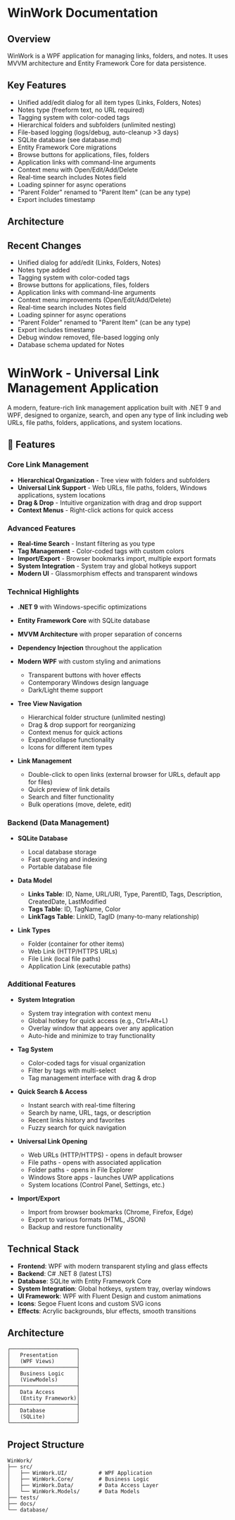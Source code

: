 # WinWork Documentation

## Overview
WinWork is a WPF application for managing links, folders, and notes. It uses MVVM architecture and Entity Framework Core for data persistence.
## Key Features
 - Unified add/edit dialog for all item types (Links, Folders, Notes)
 - Notes type (freeform text, no URL required)
 - Tagging system with color-coded tags
 - Hierarchical folders and subfolders (unlimited nesting)
 - File-based logging (logs/debug, auto-cleanup >3 days)
 - SQLite database (see database.md)
 - Entity Framework Core migrations
 - Browse buttons for applications, files, folders
 - Application links with command-line arguments
 - Context menu with Open/Edit/Add/Delete
 - Real-time search includes Notes field
 - Loading spinner for async operations
 - "Parent Folder" renamed to "Parent Item" (can be any type)
 - Export includes timestamp

## Architecture

## Recent Changes
 - Unified dialog for add/edit (Links, Folders, Notes)
 - Notes type added
 - Tagging system with color-coded tags
 - Browse buttons for applications, files, folders
 - Application links with command-line arguments
 - Context menu improvements (Open/Edit/Add/Delete)
 - Real-time search includes Notes field
 - Loading spinner for async operations
 - "Parent Folder" renamed to "Parent Item" (can be any type)
 - Export includes timestamp
 - Debug window removed, file-based logging only
 - Database schema updated for Notes
# WinWork - Universal Link Management Application

A modern, feature-rich link management application built with .NET 9 and WPF, designed to organize, search, and open any type of link including web URLs, file paths, folders, applications, and system locations.

## 🚀 Features

### Core Link Management
- **Hierarchical Organization** - Tree view with folders and subfolders
- **Universal Link Support** - Web URLs, file paths, folders, Windows applications, system locations
- **Drag & Drop** - Intuitive organization with drag and drop support
- **Context Menus** - Right-click actions for quick access

### Advanced Features
- **Real-time Search** - Instant filtering as you type
- **Tag Management** - Color-coded tags with custom colors
- **Import/Export** - Browser bookmarks import, multiple export formats
- **System Integration** - System tray and global hotkeys support
- **Modern UI** - Glassmorphism effects and transparent windows

### Technical Highlights
- **.NET 9** with Windows-specific optimizations
- **Entity Framework Core** with SQLite database
- **MVVM Architecture** with proper separation of concerns
- **Dependency Injection** throughout the application
- **Modern WPF** with custom styling and animations
  - Transparent buttons with hover effects
  - Contemporary Windows design language
  - Dark/Light theme support
  
- **Tree View Navigation**
  - Hierarchical folder structure (unlimited nesting)
  - Drag & drop support for reorganizing
  - Context menus for quick actions
  - Expand/collapse functionality
  - Icons for different item types

- **Link Management**
  - Double-click to open links (external browser for URLs, default app for files)
  - Quick preview of link details
  - Search and filter functionality
  - Bulk operations (move, delete, edit)

### Backend (Data Management)
- **SQLite Database**
  - Local database storage
  - Fast querying and indexing
  - Portable database file
  
- **Data Model**
  - **Links Table**: ID, Name, URL/URI, Type, ParentID, Tags, Description, CreatedDate, LastModified
  - **Tags Table**: ID, TagName, Color
  - **LinkTags Table**: LinkID, TagID (many-to-many relationship)

- **Link Types**
  - Folder (container for other items)
  - Web Link (HTTP/HTTPS URLs)
  - File Link (local file paths)
  - Application Link (executable paths)

### Additional Features
- **System Integration**
  - System tray integration with context menu
  - Global hotkey for quick access (e.g., Ctrl+Alt+L)
  - Overlay window that appears over any application
  - Auto-hide and minimize to tray functionality

- **Tag System**
  - Color-coded tags for visual organization
  - Filter by tags with multi-select
  - Tag management interface with drag & drop
  
- **Quick Search & Access**
  - Instant search with real-time filtering
  - Search by name, URL, tags, or description
  - Recent links history and favorites
  - Fuzzy search for quick navigation
  
- **Universal Link Opening**
  - Web URLs (HTTP/HTTPS) - opens in default browser
  - File paths - opens with associated application
  - Folder paths - opens in File Explorer
  - Windows Store apps - launches UWP applications
  - System locations (Control Panel, Settings, etc.)
  
- **Import/Export**
  - Import from browser bookmarks (Chrome, Firefox, Edge)
  - Export to various formats (HTML, JSON)
  - Backup and restore functionality

## Technical Stack
- **Frontend**: WPF with modern transparent styling and glass effects
- **Backend**: C# .NET 8 (latest LTS)
- **Database**: SQLite with Entity Framework Core
- **System Integration**: Global hotkeys, system tray, overlay windows
- **UI Framework**: WPF with Fluent Design and custom animations
- **Icons**: Segoe Fluent Icons and custom SVG icons
- **Effects**: Acrylic backgrounds, blur effects, smooth transitions

## Architecture
```
┌─────────────────────┐
│   Presentation      │
│   (WPF Views)       │
├─────────────────────┤
│   Business Logic    │
│   (ViewModels)      │
├─────────────────────┤
│   Data Access       │
│   (Entity Framework)│
├─────────────────────┤
│   Database          │
│   (SQLite)          │
└─────────────────────┘
```

## Project Structure
```
WinWork/
├── src/
│   ├── WinWork.UI/          # WPF Application
│   ├── WinWork.Core/        # Business Logic
│   ├── WinWork.Data/        # Data Access Layer
│   └── WinWork.Models/      # Data Models
├── tests/
├── docs/
└── database/
```
